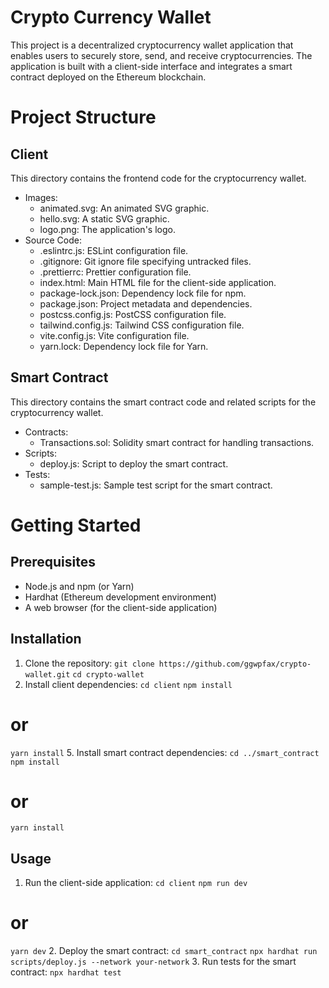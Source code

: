 # Crypto Currency Wallet
This project is a decentralized cryptocurrency wallet application that enables users to securely store, send, and receive cryptocurrencies. The application is built with a client-side interface and integrates a smart contract deployed on the Ethereum blockchain.

# Project Structure
## Client
This directory contains the frontend code for the cryptocurrency wallet.

* Images:
  * animated.svg: An animated SVG graphic.
  * hello.svg: A static SVG graphic.
  * logo.png: The application's logo.
* Source Code:
  * .eslintrc.js: ESLint configuration file.
  * .gitignore: Git ignore file specifying untracked files.
  * .prettierrc: Prettier configuration file.
  * index.html: Main HTML file for the client-side application.
  * package-lock.json: Dependency lock file for npm.
  * package.json: Project metadata and dependencies.
  * postcss.config.js: PostCSS configuration file.
  * tailwind.config.js: Tailwind CSS configuration file.
  * vite.config.js: Vite configuration file.
  * yarn.lock: Dependency lock file for Yarn.
  
## Smart Contract
This directory contains the smart contract code and related scripts for the cryptocurrency wallet.

* Contracts:
  * Transactions.sol: Solidity smart contract for handling transactions.
* Scripts:
  * deploy.js: Script to deploy the smart contract.
* Tests:
  * sample-test.js: Sample test script for the smart contract.

# Getting Started
## Prerequisites
* Node.js and npm (or Yarn)
* Hardhat (Ethereum development environment)
* A web browser (for the client-side application)

## Installation
1. Clone the repository:
   `git clone https://github.com/ggwpfax/crypto-wallet.git`
   `cd crypto-wallet`
3. Install client dependencies:
  `cd client`
  `npm install`
  # or
  `yarn install`
5. Install smart contract dependencies:
`cd ../smart_contract`
`npm install`
# or
`yarn install`

## Usage
1. Run the client-side application:
  `cd client`
  `npm run dev`
  # or
  `yarn dev`
2. Deploy the smart contract:
  `cd smart_contract`
  `npx hardhat run scripts/deploy.js --network your-network`
3. Run tests for the smart contract:
  `npx hardhat test`
